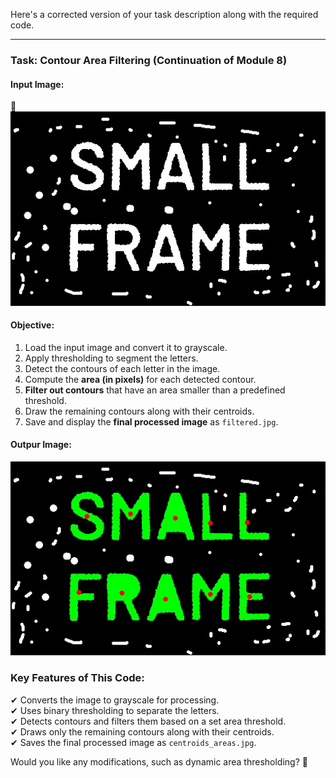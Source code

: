 Here's a corrected version of your task description along with the required code.

---

### **Task: Contour Area Filtering (Continuation of Module 8)**

#### **Input Image:**
📌 ![`xor_4CAmpH1i.jpg`](xor_4CAmpH1i.jpg)

#### **Objective:**
1. Load the input image and convert it to grayscale.
2. Apply thresholding to segment the letters.
3. Detect the contours of each letter in the image.
4. Compute the **area (in pixels)** for each detected contour.
5. **Filter out contours** that have an area smaller than a predefined threshold.
6. Draw the remaining contours along with their centroids.
7. Save and display the **final processed image** as `filtered.jpg`.

#### **Outpur Image:**
![alt text](filtered.jpg)

### **Key Features of This Code:**
✔ Converts the image to grayscale for processing.  
✔ Uses binary thresholding to separate the letters.  
✔ Detects contours and filters them based on a set area threshold.  
✔ Draws only the remaining contours along with their centroids.  
✔ Saves the final processed image as `centroids_areas.jpg`.  

Would you like any modifications, such as dynamic area thresholding? 🚀